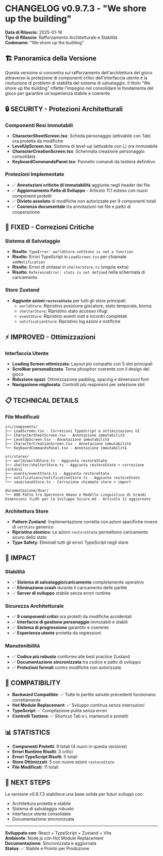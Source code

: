 # CHANGELOG v0.9.7.3 - "We shore up the building"

**Data di Rilascio**: 2025-01-16  
**Tipo di Rilascio**: Rafforzamento Architetturale e Stabilità  
**Codename**: "We shore up the building"  

## 🏗️ Panoramica della Versione

Questa versione si concentra sul rafforzamento dell'architettura del gioco attraverso la protezione di componenti critici dell'interfaccia utente e la risoluzione di problemi di stabilità del sistema di salvataggio. Il titolo "We shore up the building" riflette l'impegno nel consolidare le fondamenta del gioco per garantire un'esperienza stabile e coerente.

## 🔒 SECURITY - Protezioni Architetturali

### Componenti Resi Immutabili
- **CharacterSheetScreen.tsx**: Scheda personaggio (attivabile con Tab) ora protetta da modifiche
- **LevelUpScreen.tsx**: Sistema di level-up (attivabile con L) ora immutabile
- **CharacterCreationScreen.tsx**: Schermata creazione personaggio consolidata
- **KeyboardCommandsPanel.tsx**: Pannello comandi da tastiera definitivo

### Protezioni Implementate
- ✅ **Annotazioni critiche di immutabilità** aggiunte negli header dei file
- ✅ **Aggiornamento Patto di Sviluppo** - Articolo 11.1 esteso con nuovi componenti protetti
- ✅ **Divieto assoluto** di modifiche non autorizzate per 9 componenti totali
- ✅ **Coerenza documentale** tra annotazioni nei file e patto di cooperazione

## 🐛 FIXED - Correzioni Critiche

### Sistema di Salvataggio
- **Risolto**: `TypeError: worldStore.setState is not a function`
- **Risolto**: Errori TypeScript in `LoadScreen.tsx` per chiamate `addNotification`
- **Risolto**: Errori di sintassi in `shelterStore.ts` (virgola extra)
- **Risolto**: `ReferenceError: slots is not defined` nella schermata di caricamento

### Store Zustand
- **Aggiunte azioni `restoreState`** per tutti gli store principali:
  - `worldStore`: Ripristino posizione giocatore, stato temporale, bioma
  - `shelterStore`: Ripristino stato accesso rifugi
  - `eventStore`: Ripristino eventi visti e incontri completati
  - `notificationStore`: Ripristino log azioni e notifiche

## ⚡ IMPROVED - Ottimizzazioni

### Interfaccia Utente
- **Loading Screen ottimizzata**: Layout più compatto con 5 slot principali
- **Scrollbar personalizzata**: Tema phosphor coerente con il design del gioco
- **Riduzione spazi**: Ottimizzazione padding, spacing e dimensioni font
- **Navigazione migliorata**: Controlli più responsivi per selezione slot

## 📋 TECHNICAL DETAILS

### File Modificati
```
src/components/
├── LoadScreen.tsx - Correzioni TypeScript e ottimizzazioni UI
├── CharacterSheetScreen.tsx - Annotazione immutabilità
├── LevelUpScreen.tsx - Annotazione immutabilità
├── CharacterCreationScreen.tsx - Annotazione immutabilità
└── KeyboardCommandsPanel.tsx - Annotazione immutabilità

src/stores/
├── world/worldStore.ts - Aggiunta restoreState
├── shelter/shelterStore.ts - Aggiunta restoreState + correzione sintassi
├── events/eventStore.ts - Aggiunta restoreState
├── notifications/notificationStore.ts - Aggiunta restoreState
└── save/saveStore.ts - Correzione chiamate store + import

documentazione/dsar/
└── 000 Patto tra Operatore Umano e Modello Linguistico di Grandi Dimensioni (LLM) per lo Sviluppo Sicuro.md - Articolo 11 aggiornato
```

### Architettura Store
- **Pattern Zustand**: Implementazione corretta con azioni specifiche invece di `setState` generico
- **Ripristino atomico**: Le azioni `restoreState` permettono caricamento sicuro dello stato
- **Type Safety**: Eliminati tutti gli errori TypeScript negli store

## 🎯 IMPACT

### Stabilità
- ✅ **Sistema di salvataggio/caricamento** completamente operativo
- ✅ **Eliminazione crash** durante il caricamento delle partite
- ✅ **Server di sviluppo** stabile senza errori runtime

### Sicurezza Architetturale
- ✅ **9 componenti critici** ora protetti da modifiche accidentali
- ✅ **Interfacce di gestione personaggio** immutabili e stabili
- ✅ **Sistema di progressione** garantito e coerente
- ✅ **Esperienza utente** protetta da regressioni

### Manutenibilità
- ✅ **Codice più robusto** conforme alle best practice Zustand
- ✅ **Documentazione sincronizzata** tra codice e patto di sviluppo
- ✅ **Protezioni formali** contro modifiche non autorizzate

## 🔄 COMPATIBILITY

- **Backward Compatible**: ✅ Tutte le partite salvate precedenti funzionano correttamente
- **Hot Module Replacement**: ✅ Sviluppo continua senza interruzioni
- **TypeScript**: ✅ Compilazione pulita senza errori
- **Controlli Tastiera**: ✅ Shortcut Tab e L mantenuti e protetti

## 📊 STATISTICS

- **Componenti Protetti**: 9 totali (4 nuovi in questa versione)
- **Errori Runtime Risolti**: 3 critici
- **Errori TypeScript Risolti**: 5 totali
- **Store Ottimizzati**: 5 con nuove azioni `restoreState`
- **File Modificati**: 11 totali

## 🚀 NEXT STEPS

La versione v0.9.7.3 stabilisce una base solida per futuri sviluppi con:
- Architettura protetta e stabile
- Sistema di salvataggio robusto
- Interfacce utente consolidate
- Documentazione sincronizzata

---

**Sviluppato con**: React + TypeScript + Zustand + Vite  
**Ambiente**: Node.js con Hot Module Replacement  
**Documentazione**: Sincronizzata e aggiornata  
**Status**: ✅ Stabile e Pronto per Produzione